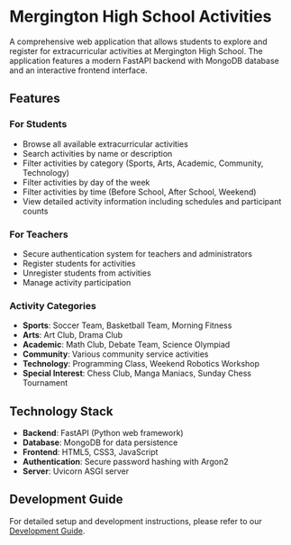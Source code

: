 # Mergington High School Activities

A comprehensive web application that allows students to explore and register for extracurricular activities at Mergington High School. The application features a modern FastAPI backend with MongoDB database and an interactive frontend interface.

## Features

### For Students
- Browse all available extracurricular activities
- Search activities by name or description
- Filter activities by category (Sports, Arts, Academic, Community, Technology)
- Filter activities by day of the week
- Filter activities by time (Before School, After School, Weekend)
- View detailed activity information including schedules and participant counts

### For Teachers
- Secure authentication system for teachers and administrators
- Register students for activities
- Unregister students from activities
- Manage activity participation

### Activity Categories
- **Sports**: Soccer Team, Basketball Team, Morning Fitness
- **Arts**: Art Club, Drama Club
- **Academic**: Math Club, Debate Team, Science Olympiad
- **Community**: Various community service activities  
- **Technology**: Programming Class, Weekend Robotics Workshop
- **Special Interest**: Chess Club, Manga Maniacs, Sunday Chess Tournament

## Technology Stack

- **Backend**: FastAPI (Python web framework)
- **Database**: MongoDB for data persistence
- **Frontend**: HTML5, CSS3, JavaScript
- **Authentication**: Secure password hashing with Argon2
- **Server**: Uvicorn ASGI server

## Development Guide

For detailed setup and development instructions, please refer to our [Development Guide](../docs/how-to-develop.md).
